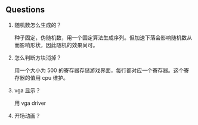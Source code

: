 ## Questions

1. 随机数怎么生成的？

   种子固定，伪随机数，用一个固定算法生成序列。但加速下落会影响随机数从而影响形状，因此随机的效果尚可。

2. 怎么判断方块消掉？

   用一个大小为 500 的寄存器存储游戏界面，每行都对应一个寄存器。这个寄存器的值用 cpu 维护。

3. vga 显示？

   用 vga driver

1. 开场动画？

